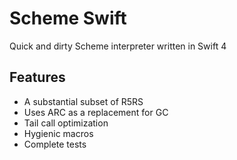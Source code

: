 
# Scheme Swift

Quick and dirty Scheme interpreter written in Swift 4

## Features

* A substantial subset of R5RS
* Uses ARC as a replacement for GC
* Tail call optimization
* Hygienic macros
* Complete tests
